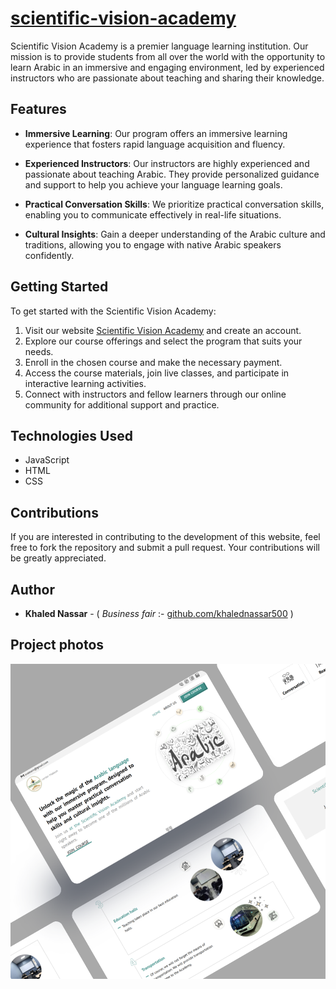 # [scientific-vision-academy](https://khalednassar500.github.io/scientific-vision-academy/)
Scientific Vision Academy is a premier language learning institution. Our mission is to provide students from all over the world with the opportunity to learn Arabic in an immersive and engaging environment, led by experienced instructors who are passionate about teaching and sharing their knowledge.

## Features

- **Immersive Learning**: Our program offers an immersive learning experience that fosters rapid language acquisition and fluency.

- **Experienced Instructors**: Our instructors are highly experienced and passionate about teaching Arabic. They provide personalized guidance and support to help you achieve your language learning goals.

- **Practical Conversation Skills**: We prioritize practical conversation skills, enabling you to communicate effectively in real-life situations.

- **Cultural Insights**: Gain a deeper understanding of the Arabic culture and traditions, allowing you to engage with native Arabic speakers confidently.

## Getting Started

To get started with the Scientific Vision Academy:

1. Visit our website [Scientific Vision Academy](https://www.scientific-vision-academy.com) and create an account.
2. Explore our course offerings and select the program that suits your needs.
3. Enroll in the chosen course and make the necessary payment.
4. Access the course materials, join live classes, and participate in interactive learning activities.
5. Connect with instructors and fellow learners through our online community for additional support and practice.

## Technologies Used
- JavaScript
- HTML
- CSS

## Contributions
If you are interested in contributing to the development of this website, feel free to fork the repository and submit a pull request. Your contributions will be greatly appreciated.

## Author
- **Khaled Nassar** - ( *Business fair* :- [github.com/khalednassar500](https://github.com/khalednassar500/) )

## Project photos 
![This is an image](/images/screens.png)
